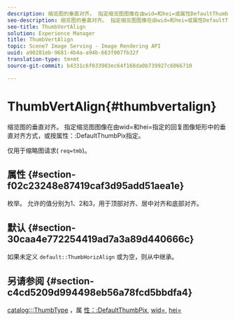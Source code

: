 ```yaml
---
description: 缩览图的垂直对齐。 指定缩览图图像在由wid=和hei=或属性DefaultThumbPix指定的回复图像矩形中的垂直对齐方式。
seo-description: 缩览图的垂直对齐。 指定缩览图图像在由wid=和hei=或属性DefaultThumbPix指定的回复图像矩形中的垂直对齐方式。
seo-title: ThumbVertAlign
solution: Experience Manager
title: ThumbVertAlign
topic: Scene7 Image Serving - Image Rendering API
uuid: a90281eb-9681-4b4a-a94b-663f007fb32f
translation-type: tm+mt
source-git-commit: b4331c6f033903ec64f168da0b739927c6066710

---
```



# ThumbVertAlign{#thumbvertalign}

缩览图的垂直对齐。 指定缩览图图像在由wid=和hei=指定的回复图像矩形中的垂直对齐方式，或按属性：:DefaultThumbPix指定。

仅用于缩略图请求( `req=tmb`)。

## 属性 {#section-f02c23248e87419caf3d95add51aea1e}

枚举。 允许的值分别为1、2和3，用于顶部对齐、居中对齐和底部对齐。

## 默认 {#section-30caa4e772254419ad7a3a89d440666c}

如果未定义 `default::ThumbHorizAlign` 或为空，则从中继承。

## 另请参阅 {#section-c4cd5209d994498eb56a78fcd5bbdfa4}

[catalog:::ThumbType](/help/aem-is-ir-api/is-api/image-catalog/image-serving-api-ref/c-image-catalog-reference/c-image-svg-data-reference/c-image-data-reference/r-thumbtype-cat.md) ，属 [性：:DefaultThumbPix](../../../../../is-api/image-catalog/image-serving-api-ref/c-image-catalog-reference/c-attributes-reference/r-defaultthumbpix.md#reference-cf52bb74bed2466e8bc8adb0cacd6141), [wid=](../../../../../is-api/http-ref/image-serving-api-ref/c-http-protocol-reference/c-command-reference/r-is-http-wid.md#reference-bfeadcb67bf4485f851eb21345527e47), [hei=](../../../../../is-api/http-ref/image-serving-api-ref/c-http-protocol-reference/c-command-reference/r-is-http-hei.md#reference-6d6f556ccc0e4b98a815e8a5c1944a96)
